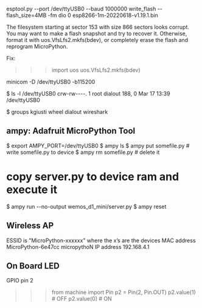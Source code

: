 esptool.py --port /dev/ttyUSB0 --baud 1000000 write_flash --flash_size=4MB -fm dio 0 esp8266-1m-20220618-v1.19.1.bin

The filesystem starting at sector 153 with size 866 sectors looks corrupt.      
You may want to make a flash snapshot and try to recover it. Otherwise,         
format it with uos.VfsLfs2.mkfs(bdev), or completely erase the flash and        
reprogram MicroPython.

Fix:

>>> import uos
>>> uos.VfsLfs2.mkfs(bdev)

minicom -D /dev/ttyUSB0 -b115200

$ ls -l /dev/ttyUSB0
crw-rw----. 1 root dialout 188, 0 Mar 17 13:39 /dev/ttyUSB0

$ groups
kgiusti wheel dialout wireshark

ampy: Adafruit MicroPython Tool
-------------------------------

$ export AMPY_PORT=/dev/ttyUSB0
$ ampy ls
$ ampy put somefile.py  # write somefile.py to device
$ ampy rm somefile.py   # delete it

# copy server.py to device ram and execute it
$ ampy run --no-output wemos_d1_mini/server.py
$ ampy reset


Wireless AP
-----------

ESSID is "MicroPython-xxxxxx" where the x’s are the devices MAC address
MicroPython-6e47cc
micropythoN
IP address 192.168.4.1


On Board LED
------------

GPIO pin 2

>>> from machine import Pin
>>> p2 = Pin(2, Pin.OUT)
>>> p2.value(1)  # OFF
>>> p2.value(0)  # ON

